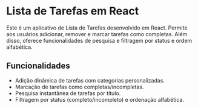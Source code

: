 # Lista de Tarefas em React

Este é um aplicativo de Lista de Tarefas desenvolvido em React. Permite aos usuários adicionar, remover e marcar tarefas como completas. Além disso, oferece funcionalidades de pesquisa e filtragem por status e ordem alfabética.

## Funcionalidades

- Adição dinâmica de tarefas com categorias personalizadas.
- Marcação de tarefas como completas/incompletas.
- Pesquisa instantânea de tarefas por título.
- Filtragem por status (completo/incompleto) e ordenação alfabética.
